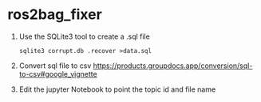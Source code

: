 # ros2bag_fixer

1. Use the SQLite3 tool to create a .sql file
   
   ```
   sqlite3 corrupt.db .recover >data.sql
   ```
2.  Convert sql file to csv  https://products.groupdocs.app/conversion/sql-to-csv#google_vignette
3.  Edit the jupyter Notebook to point the topic id and file name 
